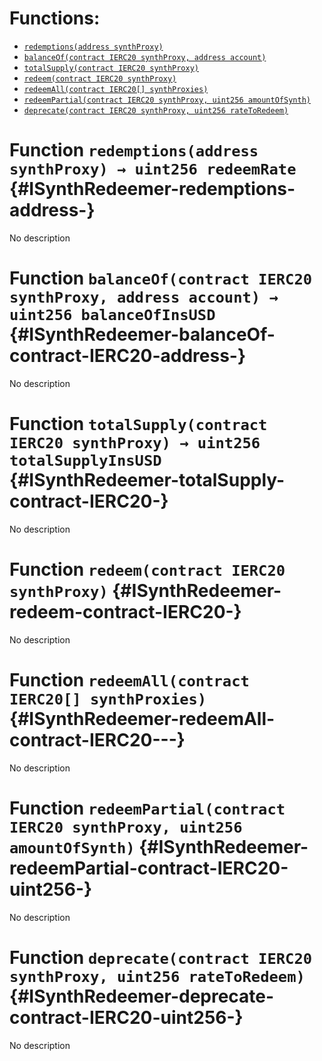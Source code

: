 

# Functions:
- [`redemptions(address synthProxy)`](#ISynthRedeemer-redemptions-address-)
- [`balanceOf(contract IERC20 synthProxy, address account)`](#ISynthRedeemer-balanceOf-contract-IERC20-address-)
- [`totalSupply(contract IERC20 synthProxy)`](#ISynthRedeemer-totalSupply-contract-IERC20-)
- [`redeem(contract IERC20 synthProxy)`](#ISynthRedeemer-redeem-contract-IERC20-)
- [`redeemAll(contract IERC20[] synthProxies)`](#ISynthRedeemer-redeemAll-contract-IERC20---)
- [`redeemPartial(contract IERC20 synthProxy, uint256 amountOfSynth)`](#ISynthRedeemer-redeemPartial-contract-IERC20-uint256-)
- [`deprecate(contract IERC20 synthProxy, uint256 rateToRedeem)`](#ISynthRedeemer-deprecate-contract-IERC20-uint256-)



# Function `redemptions(address synthProxy) → uint256 redeemRate` {#ISynthRedeemer-redemptions-address-}
No description




# Function `balanceOf(contract IERC20 synthProxy, address account) → uint256 balanceOfInsUSD` {#ISynthRedeemer-balanceOf-contract-IERC20-address-}
No description




# Function `totalSupply(contract IERC20 synthProxy) → uint256 totalSupplyInsUSD` {#ISynthRedeemer-totalSupply-contract-IERC20-}
No description




# Function `redeem(contract IERC20 synthProxy)` {#ISynthRedeemer-redeem-contract-IERC20-}
No description




# Function `redeemAll(contract IERC20[] synthProxies)` {#ISynthRedeemer-redeemAll-contract-IERC20---}
No description




# Function `redeemPartial(contract IERC20 synthProxy, uint256 amountOfSynth)` {#ISynthRedeemer-redeemPartial-contract-IERC20-uint256-}
No description




# Function `deprecate(contract IERC20 synthProxy, uint256 rateToRedeem)` {#ISynthRedeemer-deprecate-contract-IERC20-uint256-}
No description




